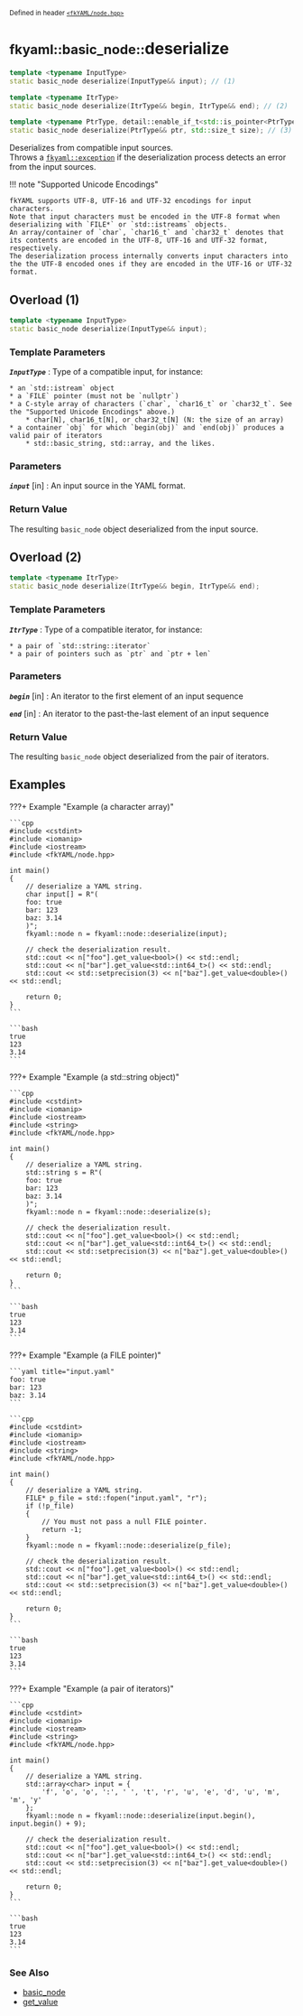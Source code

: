 <small>Defined in header [`<fkYAML/node.hpp>`](https://github.com/fktn-k/fkYAML/blob/develop/include/fkYAML/node.hpp)</small>

# <small>fkyaml::basic_node::</small>deserialize

```cpp
template <typename InputType>
static basic_node deserialize(InputType&& input); // (1)

template <typename ItrType>
static basic_node deserialize(ItrType&& begin, ItrType&& end); // (2)

template <typename PtrType, detail::enable_if_t<std::is_pointer<PtrType>::value, int> = 0>
static basic_node deserialize(PtrType&& ptr, std::size_t size); // (3)
```

Deserializes from compatible input sources.  
Throws a [`fkyaml::exception`](../exception/index.md) if the deserialization process detects an error from the input sources.  

!!! note "Supported Unicode Encodings"

    fkYAML supports UTF-8, UTF-16 and UTF-32 encodings for input characters.  
    Note that input characters must be encoded in the UTF-8 format when deserializing with `FILE*` or `std::istreams` objects.  
    An array/container of `char`, `char16_t` and `char32_t` denotes that its contents are encoded in the UTF-8, UTF-16 and UTF-32 format, respectively.  
    The deserialization process internally converts input characters into the the UTF-8 encoded ones if they are encoded in the UTF-16 or UTF-32 format.  

## Overload (1)

```cpp
template <typename InputType>
static basic_node deserialize(InputType&& input);
```

### **Template Parameters**

***`InputType`***
:   Type of a compatible input, for instance:

    * an `std::istream` object
    * a `FILE` pointer (must not be `nullptr`)
    * a C-style array of characters (`char`, `char16_t` or `char32_t`. See the "Supported Unicode Encodings" above.)
        * char[N], char16_t[N], or char32_t[N] (N: the size of an array)
    * a container `obj` for which `begin(obj)` and `end(obj)` produces a valid pair of iterators
        * std::basic_string, std::array, and the likes.

### **Parameters**

***`input`*** [in]
:   An input source in the YAML format.

### **Return Value**

The resulting `basic_node` object deserialized from the input source.  

## Overload (2)

```cpp
template <typename ItrType>
static basic_node deserialize(ItrType&& begin, ItrType&& end);
```

### **Template Parameters**

***`ItrType`***
:   Type of a compatible iterator, for instance:

    * a pair of `std::string::iterator`
    * a pair of pointers such as `ptr` and `ptr + len`

### **Parameters**

***`begin`*** [in]
:   An iterator to the first element of an input sequence

***`end`*** [in]
:   An iterator to the past-the-last element of an input sequence

### **Return Value**

The resulting `basic_node` object deserialized from the pair of iterators.

## Examples

???+ Example "Example (a character array)"

    ```cpp
    #include <cstdint>
    #include <iomanip>
    #include <iostream>
    #include <fkYAML/node.hpp>

    int main()
    {
        // deserialize a YAML string.
        char input[] = R"(
        foo: true
        bar: 123
        baz: 3.14
        )";
        fkyaml::node n = fkyaml::node::deserialize(input);

        // check the deserialization result.
        std::cout << n["foo"].get_value<bool>() << std::endl;
        std::cout << n["bar"].get_value<std::int64_t>() << std::endl;
        std::cout << std::setprecision(3) << n["baz"].get_value<double>() << std::endl;

        return 0;
    }
    ```

    ```bash
    true
    123
    3.14
    ```

???+ Example "Example (a std::string object)"

    ```cpp
    #include <cstdint>
    #include <iomanip>
    #include <iostream>
    #include <string>
    #include <fkYAML/node.hpp>

    int main()
    {
        // deserialize a YAML string.
        std::string s = R"(
        foo: true
        bar: 123
        baz: 3.14
        )";
        fkyaml::node n = fkyaml::node::deserialize(s);

        // check the deserialization result.
        std::cout << n["foo"].get_value<bool>() << std::endl;
        std::cout << n["bar"].get_value<std::int64_t>() << std::endl;
        std::cout << std::setprecision(3) << n["baz"].get_value<double>() << std::endl;

        return 0;
    }
    ```

    ```bash
    true
    123
    3.14
    ```

???+ Example "Example (a FILE pointer)"

    ```yaml title="input.yaml"
    foo: true
    bar: 123
    baz: 3.14
    ```

    ```cpp
    #include <cstdint>
    #include <iomanip>
    #include <iostream>
    #include <string>
    #include <fkYAML/node.hpp>

    int main()
    {
        // deserialize a YAML string.
        FILE* p_file = std::fopen("input.yaml", "r");
        if (!p_file)
        {
            // You must not pass a null FILE pointer.
            return -1;
        }
        fkyaml::node n = fkyaml::node::deserialize(p_file);

        // check the deserialization result.
        std::cout << n["foo"].get_value<bool>() << std::endl;
        std::cout << n["bar"].get_value<std::int64_t>() << std::endl;
        std::cout << std::setprecision(3) << n["baz"].get_value<double>() << std::endl;

        return 0;
    }
    ```

    ```bash
    true
    123
    3.14
    ```

???+ Example "Example (a pair of iterators)"

    ```cpp
    #include <cstdint>
    #include <iomanip>
    #include <iostream>
    #include <string>
    #include <fkYAML/node.hpp>

    int main()
    {
        // deserialize a YAML string.
        std::array<char> input = {
            'f', 'o', 'o', ':', ' ', 't', 'r', 'u', 'e', 'd', 'u', 'm', 'm', 'y'
        };
        fkyaml::node n = fkyaml::node::deserialize(input.begin(), input.begin() + 9);

        // check the deserialization result.
        std::cout << n["foo"].get_value<bool>() << std::endl;
        std::cout << n["bar"].get_value<std::int64_t>() << std::endl;
        std::cout << std::setprecision(3) << n["baz"].get_value<double>() << std::endl;

        return 0;
    }
    ```

    ```bash
    true
    123
    3.14
    ```

### **See Also**

* [basic_node](index.md)
* [get_value](get_value.md)
